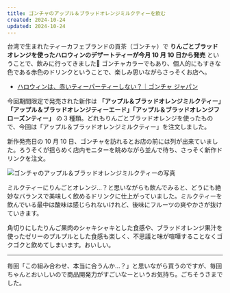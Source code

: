 ```yaml
---
title: ゴンチャのアップル＆ブラッドオレンジミルクティーを飲む
created: 2024-10-24
updated: 2024-10-24
---
```


台湾で生まれたティーカフェブランドの貢茶（ゴンチャ）で **りんごとブラッドオレンジを使ったハロウィンのデザートティーが今月 10 月 10 日から発売** ということで、飲みに行ってきました🎃 ゴンチャカラーでもあり、個人的にもすきな色である赤色のドリンクということで、楽しみ思いながらさっそくお店へ。

- [ハロウィンは、赤いティーパーティーしない？｜ゴンチャ ジャパン](https://campaign.gongcha.co.jp/red-halloween-party-2024/index.html)

今回期間限定で発売された新作は **「アップル＆ブラッドオレンジミルクティー」「アップル＆ブラッドオレンジティーエード」「アップル＆ブラッドオレンジフローズンティー」** の 3 種類。どれもりんごとブラッドオレンジを使ったもので、今回は「アップル＆ブラッドオレンジミルクティー」を注文しました。

新作発売日の 10 月 10 日、ゴンチャを訪れるとお店の前には列が出来ていました。ろうそくが揺らめく店内モニターを眺めながら並んで待ち、さっそく新作ドリンクを注文。

![ゴンチャのアップル＆ブラッドオレンジミルクティーの写真](309a1bf3-1882-43d7-83be-aff40330ec00)

ミルクティーにりんごとオレンジ…？と思いながらも飲んでみると、どうにも絶妙なバランスで美味しく飲めるドリンクに仕上がっていました。ミルクティーを飲んでいる最中は酸味は感じられないけれど、後味にフルーツの爽やかさが抜けていきます。

角切りにしたりんご果肉のシャキシャキとした食感や、ブラッドオレンジ果汁を使ったゼリーのプルプルとした食感も楽しく、不思議と味が喧嘩することなくゴクゴクと飲めてしまいます。おいしい。

---

毎回「この組み合わせ、本当に合うんか…？」と思いながら買うのですが、毎回ちゃんとおいしいので商品開発力がすごいなーというお気持ち。ごちそうさまでした。
